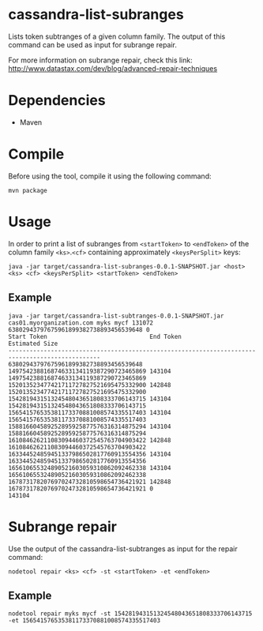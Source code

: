 cassandra-list-subranges
===

Lists token subtranges of a given column family. The output of this command can be used as input for subrange repair.

For more information on subrange repair, check this link: http://www.datastax.com/dev/blog/advanced-repair-techniques

# Dependencies

* Maven

# Compile

Before using the tool, compile it using the following command:

`mvn package`

# Usage

In order to print a list of subranges from `<startToken>` to `<endToken>` of the column family `<ks>`.`<cf>` containing approximately `<keysPerSplit>` keys:

`java -jar target/cassandra-list-subranges-0.0.1-SNAPSHOT.jar <host> <ks> <cf> <keysPerSplit> <startToken> <endToken>`

## Example

```
java -jar target/cassandra-list-subtranges-0.0.1-SNAPSHOT.jar cas01.myorganization.com myks mycf 131072 63802943797675961899382738893456539648 0
Start Token                             End Token                               Estimated Size
------------------------------------------------------------------------------------------------
63802943797675961899382738893456539648  149754238816874633134119387290723465869 143104
149754238816874633134119387290723465869 152013523477421711727827521695475332900 142848
152013523477421711727827521695475332900 154281943151324548043651808333706143715 143104
154281943151324548043651808333706143715 156541576535381173370881008574335517403 143104
156541576535381173370881008574335517403 158816604589252895925877576316314875294 143104
158816604589252895925877576316314875294 161084626211083094460372545763704903422 142848
161084626211083094460372545763704903422 163344524859451337986502817760913554356 143104
163344524859451337986502817760913554356 165610655324890521603059310862092462338 143104
165610655324890521603059310862092462338 167873178207697024732810598654736421921 142848
167873178207697024732810598654736421921 0                                       143104
```

# Subrange repair

Use the output of the cassandra-list-subtranges as input for the repair command:

`nodetool repair <ks> <cf> -st <startToken> -et <endToken>`

## Example

`nodetool repair myks mycf -st 154281943151324548043651808333706143715 -et 156541576535381173370881008574335517403`
